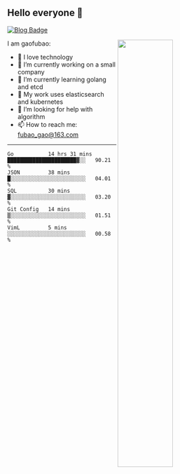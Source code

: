 ## Hello everyone 👋

[![Blog Badge](https://img.shields.io/badge/blog-60k+%20pageview-brightgreen)](https://www.jianshu.com/u/d777ec56a358)

<img align="right" width="50%" src="https://github-readme-stats.vercel.app/api?username=gaofubao&theme=dark">

I am gaofubao:

- 🔭 I love technology
- 🌱 I’m currently working on a small company
- 👯 I’m currently learning golang and etcd
- 💬 My work uses elasticsearch and kubernetes
- 🤔 I’m looking for help with algorithm
- 📫 How to reach me: fubao_gao@163.com

---


<!--START_SECTION:waka-->
```text
Go           14 hrs 31 mins  ██████████████████████▓░░   90.21 % 
JSON         38 mins         █░░░░░░░░░░░░░░░░░░░░░░░░   04.01 % 
SQL          30 mins         ▓░░░░░░░░░░░░░░░░░░░░░░░░   03.20 % 
Git Config   14 mins         ▒░░░░░░░░░░░░░░░░░░░░░░░░   01.51 % 
VimL         5 mins          ░░░░░░░░░░░░░░░░░░░░░░░░░   00.58 % 
```
<!--END_SECTION:waka-->
